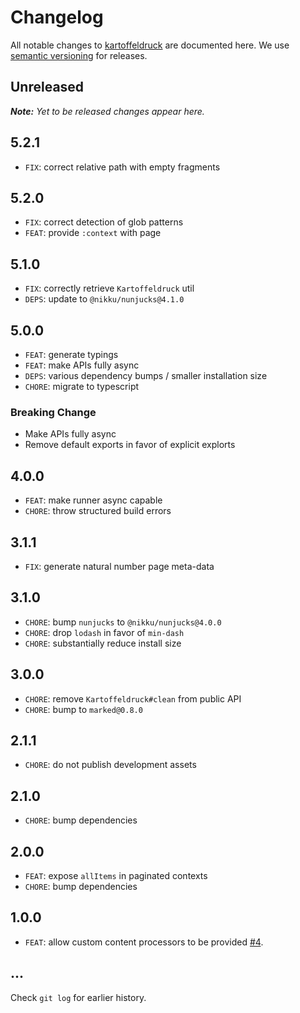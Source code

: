 # Changelog

All notable changes to [kartoffeldruck](https://github.com/nikku/kartoffeldruck) are documented here. We use [semantic versioning](http://semver.org/) for releases.

## Unreleased

___Note:__ Yet to be released changes appear here._

## 5.2.1

* `FIX`: correct relative path with empty fragments

## 5.2.0

* `FIX`: correct detection of glob patterns
* `FEAT`: provide `:context` with page

## 5.1.0

* `FIX`: correctly retrieve `Kartoffeldruck` util
* `DEPS`: update to `@nikku/nunjucks@4.1.0`

## 5.0.0

* `FEAT`: generate typings
* `FEAT`: make APIs fully async
* `DEPS`: various dependency bumps / smaller installation size
* `CHORE`: migrate to typescript

### Breaking Change

* Make APIs fully async
* Remove default exports in favor of explicit explorts

## 4.0.0

* `FEAT`: make runner async capable
* `CHORE`: throw structured build errors

## 3.1.1

* `FIX`: generate natural number page meta-data

## 3.1.0

* `CHORE`: bump `nunjucks` to `@nikku/nunjucks@4.0.0`
* `CHORE`: drop `lodash` in favor of `min-dash`
* `CHORE`: substantially reduce install size

## 3.0.0

* `CHORE`: remove `Kartoffeldruck#clean` from public API
* `CHORE`: bump to `marked@0.8.0`

## 2.1.1

* `CHORE`: do not publish development assets

## 2.1.0

* `CHORE`: bump dependencies

## 2.0.0

* `FEAT`: expose `allItems` in paginated contexts
* `CHORE`: bump dependencies

## 1.0.0

* `FEAT`: allow custom content processors to be provided [#4](https://github.com/nikku/kartoffeldruck/issues/4).

## ...

Check `git log` for earlier history.
